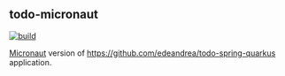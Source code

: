 ## todo-micronaut

[![build](https://github.com/c00ler/todo-micronaut/actions/workflows/build.yml/badge.svg?branch=main)](https://github.com/c00ler/todo-micronaut/actions/workflows/build.yml)

[Micronaut](https://micronaut.io/) version of https://github.com/edeandrea/todo-spring-quarkus application.
